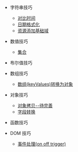 
+ 字符串技巧
  + [对比时间](docs/string-skill/01-compare-time)
  + [日期格式化](docs/string-skill/02-data-format)
  + [资源添加基础域](docs/string-skill/03-assets-add-base)

+ 数值技巧
  + [集合](docs/number-skill/01-util)

+ 布尔值技巧

+ 数组技巧
  + [数组(keyValues)转换为对象](docs/array-skill/01-array-keyvalues-to-obj)

+ 对象技巧
  + [对象拷贝--待完善](docs/object-skill/01-clone)
  + [字段转换](docs/object-skill/02-name-transform)

+ 函数技巧

+ DOM 技巧
  + [事件处理(on off trigger)](docs/dom-skill/01-event-handle)
